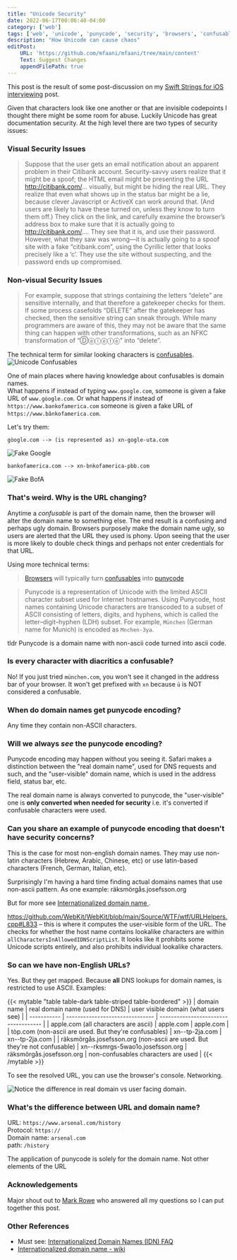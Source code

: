 ```yaml
---
title: "Unicode Security"
date: 2022-06-17T00:06:40-04:00
category: ['web']
tags: ['web', 'unicode', 'punycode', 'security', 'browsers', 'confusables']
description: "How Unicode can cause chaos"
editPost:
    URL: 'https://github.com/mfaani/mfaani/tree/main/content'
    Text: Suggest Changes
    appendFilePath: true
---
```


This post is the result of some post-discussion on my [Swift Strings for iOS interviewing](https://mfaani.com/posts/interviewing/string/) post. 

Given that characters look like one another or that are invisible codepoints I thought there might be some room for abuse. Luckily Unicode has great documentation security. At the high level there are two types of security issues:

### Visual Security Issues

> Suppose that the user gets an email notification about an apparent problem in their Citibank account. Security-savvy users realize that it might be a spoof; the HTML email might be presenting the URL http://citibank.com/... visually, but might be hiding the real URL. They realize that even what shows up in the status bar might be a lie, because clever Javascript or ActiveX can work around that. (And users are likely to have these turned on, unless they know to turn them off.) They click on the link, and carefully examine the browser’s address box to make sure that it is actually going to http://citibank.com/.... They see that it is, and use their password. However, what they saw was wrong—it is actually going to a spoof site with a fake “citibank.com”, using the Cyrillic letter that looks precisely like a ‘c’. They use the site without suspecting, and the password ends up compromised.

### Non-visual Security Issues

> For example, suppose that strings containing the letters “delete” are sensitive internally, and that therefore a gatekeeper checks for them. If some process casefolds “DELETE” after the gatekeeper has checked, then the sensitive string can sneak through. While many programmers are aware of this, they may not be aware that the same thing can happen with other transformations, such as an NFKC transformation of “Ⓓⓔⓛⓔⓣⓔ” into “delete”.


The technical term for similar looking characters is [confusables](https://util.unicode.org/UnicodeJsps/confusables.jsp).
![Unicode Confusables](images/confusables.png "Similar looking characters")

One of main places where having knowledge about confusables is domain names.  
What happens if instead of typing `www.google.com`, someone is given a fake URL of `www.gòogle.com`. 
Or what happens if instead of `https://www.bankofamerica.com` someone is given a fake URL of `https://www.bânkofamerica.com`. 

Let's try them: 
   
```
gòogle.com --> (is represented as) xn-gogle-uta.com
```

![Fake Google](images/fake-google.png "The punycode encoding is different")


```
bankofamerica.com --> xn-bnkofamerica-pbb.com
```

![Fake BofA](images/fake-bankofamerica.png "The punycode encoding is different")

### That's weird. Why is the URL changing?

Anytime a _confusable_ is part of the domain name, then the browser will alter the domain name to something else. The end result is a confusing and perhaps ugly domain. Browsers purposely make the domain name ugly, so users are alerted that the URL they used is phony. Upon seeing that the user is more likely to double check things and perhaps not enter credentials for that URL.

Using more technical terms:

> [Browsers](https://en.wikipedia.org/wiki/Web_browser) will typically turn [confusables](https://util.unicode.org/UnicodeJsps/confusables.jsp) into [punycode](https://en.wikipedia.org/wiki/Punycode)

> Punycode is a representation of Unicode with the limited ASCII character subset used for Internet hostnames. Using Punycode, host names containing Unicode characters are transcoded to a subset of ASCII consisting of letters, digits, and hyphens, which is called the letter–digit–hyphen (LDH) subset. For example, `München` (German name for Munich) is encoded as `Mnchen-3ya`.

tldr Punycode is a domain name with non-ascii code turned into ascii code. 

### Is every character with diacritics a confusable? 

No! If you just tried `münchen.com`, you won't see it changed in the address bar of your browser. 
It won't get prefixed with `xn` because `ü` is NOT considered a confusable. 

### When do domain names get punycode encoding?
Any time they contain non-ASCII characters.
### Will we always _see_ the punycode encoding?

Punycode encoding may happen without you seeing it. Safari makes a distinction between the "real domain name", used for DNS requests and such, and the "user-visible" domain name, which is used in the address field, status bar, etc.

The real domain name is always converted to punycode, the "user-visible" one is **only converted when needed for security** i.e. it's converted if confusable characters were used. 

### Can you share an example of punycode encoding that doesn't have security concerns?
This is the case for most non-english domain names. 
They may use non-latin characters (Hebrew, Arabic, Chinese, etc) or use latin-based characters (French, German, Italian, etc).

Surprisingly I'm having a hard time finding actual domains names that use non-ascii pattern. As one example: räksmörgås.josefsson.org 

But for more see [Internationalized domain name
](https://en.wikipedia.org/wiki/Internationalized_domain_name). 

https://github.com/WebKit/WebKit/blob/main/Source/WTF/wtf/URLHelpers.cpp#L833 – this is where it computes the user-visible form of the URL. The checks for whether the host name contains lookalike characters are within `allCharactersInAllowedIDNScriptList`. It looks like it prohibits some Unicode scripts entirely, and also prohibits individual lookalike characters.
### So can we have non-English URLs?
Yes. But they get mapped. Because **all** DNS lookups for domain names, is restricted to use ASCII. 
Examples:

{{< mytable "table table-dark table-striped table-bordered" >}}
| domain name | real domain name (used for DNS) | user visible domain (what users see) | 
| ----------- | ------------------------------- | ------------------------------------ | 
| apple.com (all characters are ascii) | apple.com | apple.com | 
| tòp.com (non-ascii are used. But they're confusables) | xn--tp-2ja.com | xn--tp-2ja.com  |
| räksmörgås.josefsson.org (non-ascii are used. But they're not confusable) |  xn--rksmrgs-5wao1o.josefsson.org | räksmörgås.josefsson.org | non-confusables characters are used |
{{< /mytable >}}


To see the resolved URL, you can use the browser's console. Networking. 

![](images/domain-withnonasciicharacters.png "Notice the difference in real domain vs user facing domain.")

### What's the difference between URL and domain name? 
URL: `https://www.arsenal.com/history`  
Protocol: `https://`  
Domain name: `arsenal.com`  
path: `/history`

The application of punycode is solely for the domain name. Not other elements of the URL


### Acknowledgements 

Major shout out to [Mark Rowe](https://twitter.com/bdash) who answered all my questions so I can put together this post. 

### Other References
- Must see: [Internationalized Domain Names (IDN) FAQ](https://unicode.org/faq/idn.html)
- [Internationalized domain name - wiki](https://en.wikipedia.org/wiki/Internationalized_domain_name)
